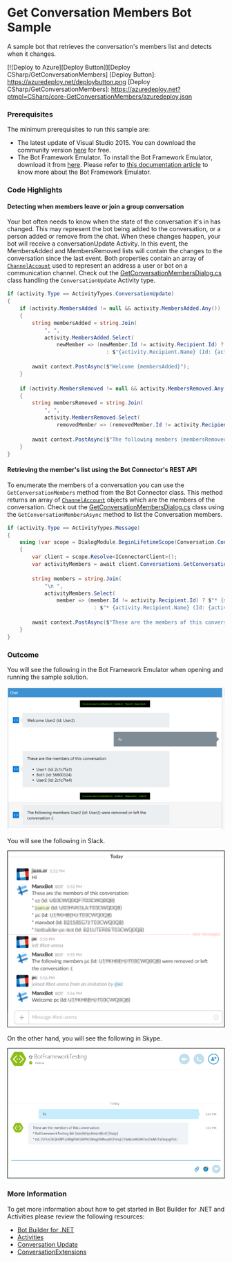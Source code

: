 # Get Conversation Members Bot Sample

A sample bot that retrieves the conversation's members list and detects when it changes.

[![Deploy to Azure][Deploy Button]][Deploy CSharp/GetConversationMembers]
[Deploy Button]: https://azuredeploy.net/deploybutton.png
[Deploy CSharp/GetConversationMembers]: https://azuredeploy.net?ptmpl=CSharp/core-GetConversationMembers/azuredeploy.json

### Prerequisites

The minimum prerequisites to run this sample are:
* The latest update of Visual Studio 2015. You can download the community version [here](http://www.visualstudio.com) for free.
* The Bot Framework Emulator. To install the Bot Framework Emulator, download it from [here](https://aka.ms/bf-bc-emulator). Please refer to [this documentation article](https://docs.botframework.com/en-us/csharp/builder/sdkreference/gettingstarted.html#emulator) to know more about the Bot Framework Emulator.

### Code Highlights

#### Detecting when members leave or join a group conversation

Your bot often needs to know when the state of the conversation it's in has changed. This may represent the bot being added to the conversation, or a person added or remove from the chat. When these changes happen, your bot will receive a conversationUpdate Activity.
In this event, the MembersAdded and MembersRemoved lists will contain the changes to the conversation since the last event. Both properties contain an array of [`ChannelAccount`](https://docs.botframework.com/en-us/csharp/builder/sdkreference/d9/d4d/_channel_account_8cs_source.html) used to represent an address a user or bot on a communication channel.
Check out the [GetConversationMembersDialog.cs](GetConversationMembersDialog.cs#L23-L45) class handling the `ConversationUpdate` Activity type.

````C#
if (activity.Type == ActivityTypes.ConversationUpdate)
{
    if (activity.MembersAdded != null && activity.MembersAdded.Any())
    {
        string membersAdded = string.Join(
            ", ", 
            activity.MembersAdded.Select(
                newMember => (newMember.Id != activity.Recipient.Id) ? $"{newMember.Name} (Id: {newMember.Id})" 
                                : $"{activity.Recipient.Name} (Id: {activity.Recipient.Id})"));

        await context.PostAsync($"Welcome {membersAdded}");
    }

    if (activity.MembersRemoved != null && activity.MembersRemoved.Any())
    {
        string membersRemoved = string.Join(
            ", ", 
            activity.MembersRemoved.Select(
                removedMember => (removedMember.Id != activity.Recipient.Id) ? $"{removedMember.Name} (Id: {removedMember.Id})" : string.Empty));

        await context.PostAsync($"The following members {membersRemoved} were removed or left the conversation :(");
    }
}
````

#### Retrieving the member's list using the Bot Connector's REST API

To enumerate the members of a conversation you can use the `GetConversationMembers` method from the Bot Connector class. This method returns an array of [`ChannelAccount`](https://docs.botframework.com/en-us/csharp/builder/sdkreference/d9/d4d/_channel_account_8cs_source.html) objects which are the members of the conversation.
Check out the [GetConversationMembersDialog.cs](GetConversationMembersDialog.cs#L47-L62) class using the `GetConversationMembersAsync` method to list the Conversation members.

````C#
if (activity.Type == ActivityTypes.Message)
{
    using (var scope = DialogModule.BeginLifetimeScope(Conversation.Container, activity))
    {
        var client = scope.Resolve<IConnectorClient>();
        var activityMembers = await client.Conversations.GetConversationMembersAsync(activity.Conversation.Id);

        string members = string.Join(
            "\n ", 
            activityMembers.Select(
                member => (member.Id != activity.Recipient.Id) ? $"* {member.Name} (Id: {member.Id})"
                            : $"* {activity.Recipient.Name} (Id: {activity.Recipient.Id})"));

        await context.PostAsync($"These are the members of this conversation: \n {members}");
    }
}
````

### Outcome

You will see the following in the Bot Framework Emulator when opening and running the sample solution.

![Sample Outcome](images/outcome-emulator.png)

You will see the following in Slack.

![Sample Outcome](images/outcome-slack.png)

On the other hand, you will see the following in Skype.

![Sample Outcome](images/outcome-skype.png)

### More Information

To get more information about how to get started in Bot Builder for .NET and Activities please review the following resources:
* [Bot Builder for .NET](https://docs.botframework.com/en-us/csharp/builder/sdkreference/index.html)
* [Activities](https://docs.botframework.com/en-us/csharp/builder/sdkreference/activities.html)
* [Conversation Update](https://docs.botframework.com/en-us/csharp/builder/sdkreference/activities.html#conversationUpdate)
* [ConversationExtensions](https://docs.botframework.com/en-us/csharp/builder/sdkreference/d7/d08/class_microsoft_1_1_bot_1_1_connector_1_1_conversations_extensions.html)
